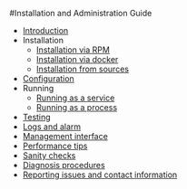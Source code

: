#Installation and Administration Guide

* [Introduction](./introduction.md)
* Installation
    * [Installation via RPM](./install_with_rpm.md)
    * [Installation via docker](./install_with_docker.md)
    * [Installation from sources](./install_from_sources.md)
* [Configuration](./configuration.md)
* Running
    * [Running as a service](./running_as_service.md)
    * [Running as a process](./running_as_process.md)
* [Testing](./testing.md)
* [Logs and alarm](./logs_and_alarms.md)
* [Management interface](./management_interface.md)
* [Performance tips](./performance_tips.md)
* [Sanity checks](./sanity_checks.md)
* [Diagnosis procedures](./diagnosis_procedures.md)
* [Reporting issues and contact information](./issues_and_contact.md)
